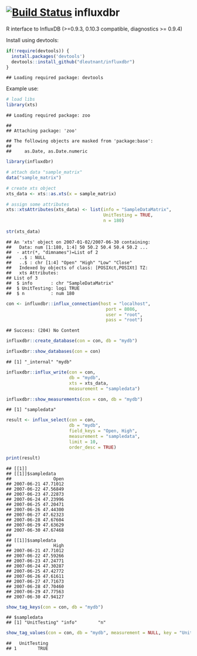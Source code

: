 [![Build Status](https://travis-ci.org/dleutnant/influxdbr.svg?branch=0.9.6)](https://travis-ci.org/dleutnant/influxdbr)
influxdbr
================

R interface to InfluxDB (&gt;=0.9.3, 0.10.3 compatible, diagnostics &gt;= 0.9.4)

Install using devtools:

``` r
if(!require(devtools)) {
  install.packages('devtools')
  devtools::install_github("dleutnant/influxdbr")
}
```

    ## Loading required package: devtools

Example use:

``` r
# load libs
library(xts)
```

    ## Loading required package: zoo

    ## 
    ## Attaching package: 'zoo'

    ## The following objects are masked from 'package:base':
    ## 
    ##     as.Date, as.Date.numeric

``` r
library(influxdbr)
```

``` r
# attach data "sample_matrix"
data("sample_matrix")

# create xts object
xts_data <- xts::as.xts(x = sample_matrix)

# assign some attributes
xts::xtsAttributes(xts_data) <- list(info = "SampleDataMatrix",
                                     UnitTesting = TRUE, 
                                     n = 180)
                                     
str(xts_data)
```

    ## An 'xts' object on 2007-01-02/2007-06-30 containing:
    ##   Data: num [1:180, 1:4] 50 50.2 50.4 50.4 50.2 ...
    ##  - attr(*, "dimnames")=List of 2
    ##   ..$ : NULL
    ##   ..$ : chr [1:4] "Open" "High" "Low" "Close"
    ##   Indexed by objects of class: [POSIXct,POSIXt] TZ: 
    ##   xts Attributes:  
    ## List of 3
    ##  $ info       : chr "SampleDataMatrix"
    ##  $ UnitTesting: logi TRUE
    ##  $ n          : num 180

``` r
con <- influxdbr::influx_connection(host = "localhost",
                                      port = 8086,
                                      user = "root",
                                      pass = "root")
```

    ## Success: (204) No Content

``` r
influxdbr::create_database(con = con, db = "mydb")

influxdbr::show_databases(con = con)
```

    ## [1] "_internal" "mydb"

``` r
influxdbr::influx_write(con = con, 
                        db = "mydb",
                        xts = xts_data, 
                        measurement = "sampledata")
```

``` r
influxdbr::show_measurements(con = con, db = "mydb")
```

    ## [1] "sampledata"

``` r
result <- influx_select(con = con, 
                        db = "mydb", 
                        field_keys = "Open, High", 
                        measurement = "sampledata",
                        limit = 10, 
                        order_desc = TRUE)

print(result)
```

    ## [[1]]
    ## [[1]]$sampledata
    ##                Open
    ## 2007-06-21 47.71012
    ## 2007-06-22 47.56849
    ## 2007-06-23 47.22873
    ## 2007-06-24 47.23996
    ## 2007-06-25 47.20471
    ## 2007-06-26 47.44300
    ## 2007-06-27 47.62323
    ## 2007-06-28 47.67604
    ## 2007-06-29 47.63629
    ## 2007-06-30 47.67468
    ## 
    ## [[1]]$sampledata
    ##                High
    ## 2007-06-21 47.71012
    ## 2007-06-22 47.59266
    ## 2007-06-23 47.24771
    ## 2007-06-24 47.30287
    ## 2007-06-25 47.42772
    ## 2007-06-26 47.61611
    ## 2007-06-27 47.71673
    ## 2007-06-28 47.70460
    ## 2007-06-29 47.77563
    ## 2007-06-30 47.94127

``` r
show_tag_keys(con = con, db = "mydb")
```

    ## $sampledata
    ## [1] "UnitTesting" "info"        "n"

``` r
show_tag_values(con = con, db = "mydb", measurement = NULL, key = "UnitTesting")
```

    ##   UnitTesting
    ## 1        TRUE
